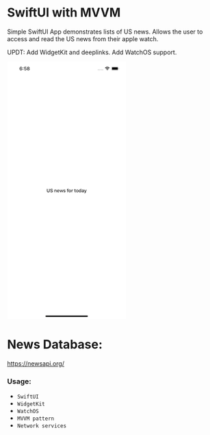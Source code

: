 # SwiftUI with MVVM

Simple SwiftUI App demonstrates lists of US news. 
Allows the user to access and read the US news from their apple watch.

UPDT: Add WidgetKit and deeplinks. Add WatchOS support.

![NewsFeed](./news2.gif "SwiftUI with MVVM")

# News Database:
https://newsapi.org/

### Usage:
* `SwiftUI`
* `WidgetKit`
* `WatchOS`
* `MVVM pattern`
* `Network services`

